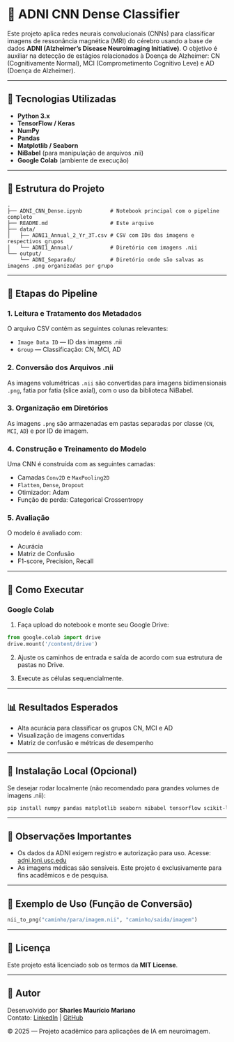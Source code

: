 # 🧠 ADNI CNN Dense Classifier

Este projeto aplica redes neurais convolucionais (CNNs) para classificar imagens de ressonância magnética (MRI) do cérebro usando a base de dados **ADNI (Alzheimer’s Disease Neuroimaging Initiative)**. O objetivo é auxiliar na detecção de estágios relacionados à Doença de Alzheimer: CN (Cognitivamente Normal), MCI (Comprometimento Cognitivo Leve) e AD (Doença de Alzheimer).

---

## 🧪 Tecnologias Utilizadas

- **Python 3.x**
- **TensorFlow / Keras**
- **NumPy**
- **Pandas**
- **Matplotlib / Seaborn**
- **NiBabel** (para manipulação de arquivos .nii)
- **Google Colab** (ambiente de execução)

---

## 📁 Estrutura do Projeto

```
.
├── ADNI_CNN_Dense.ipynb         # Notebook principal com o pipeline completo
├── README.md                    # Este arquivo
├── data/
│   ├── ADNI1_Annual_2_Yr_3T.csv # CSV com IDs das imagens e respectivos grupos
│   └── ADNI1_Annual/            # Diretório com imagens .nii
└── output/
    └── ADNI_Separado/           # Diretório onde são salvas as imagens .png organizadas por grupo
```

---

## 🚀 Etapas do Pipeline

### 1. Leitura e Tratamento dos Metadados

O arquivo CSV contém as seguintes colunas relevantes:
- `Image Data ID` — ID das imagens .nii
- `Group` — Classificação: CN, MCI, AD

### 2. Conversão dos Arquivos .nii

As imagens volumétricas `.nii` são convertidas para imagens bidimensionais `.png`, fatia por fatia (slice axial), com o uso da biblioteca NiBabel.

### 3. Organização em Diretórios

As imagens `.png` são armazenadas em pastas separadas por classe (`CN`, `MCI`, `AD`) e por ID de imagem.

### 4. Construção e Treinamento do Modelo

Uma CNN é construída com as seguintes camadas:
- Camadas `Conv2D` e `MaxPooling2D`
- `Flatten`, `Dense`, `Dropout`
- Otimizador: Adam
- Função de perda: Categorical Crossentropy

### 5. Avaliação

O modelo é avaliado com:
- Acurácia
- Matriz de Confusão
- F1-score, Precision, Recall

---

## 💾 Como Executar

### Google Colab

1. Faça upload do notebook e monte seu Google Drive:
```python
from google.colab import drive
drive.mount('/content/drive')
```

2. Ajuste os caminhos de entrada e saída de acordo com sua estrutura de pastas no Drive.

3. Execute as células sequencialmente.

---

## 📊 Resultados Esperados

- Alta acurácia para classificar os grupos CN, MCI e AD
- Visualização de imagens convertidas
- Matriz de confusão e métricas de desempenho

---

## 🔧 Instalação Local (Opcional)

Se desejar rodar localmente (não recomendado para grandes volumes de imagens .nii):

```bash
pip install numpy pandas matplotlib seaborn nibabel tensorflow scikit-learn
```

---

## 📎 Observações Importantes

- Os dados da ADNI exigem registro e autorização para uso. Acesse: [adni.loni.usc.edu](http://adni.loni.usc.edu)
- As imagens médicas são sensíveis. Este projeto é exclusivamente para fins acadêmicos e de pesquisa.

---

## 📌 Exemplo de Uso (Função de Conversão)

```python
nii_to_png("caminho/para/imagem.nii", "caminho/saida/imagem")
```

---

## 📄 Licença

Este projeto está licenciado sob os termos da **MIT License**.

---

## 👤 Autor

Desenvolvido por **Sharles Maurício Mariano**  
Contato: [LinkedIn](https://www.linkedin.com) | [GitHub](https://github.com)

© 2025 — Projeto acadêmico para aplicações de IA em neuroimagem.
